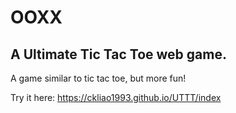 # OOXX
## A Ultimate Tic Tac Toe web game.

A game similar to tic tac toe, but more fun!

Try it here:
https://ckliao1993.github.io/UTTT/index

